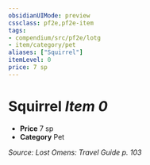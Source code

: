 ```yaml
---
obsidianUIMode: preview
cssclass: pf2e,pf2e-item
tags:
- compendium/src/pf2e/lotg
- item/category/pet
aliases: ["Squirrel"]
itemLevel: 0
price: 7 sp
---
```

# Squirrel *Item 0*  

- **Price** 7 sp
- **Category** Pet



*Source: Lost Omens: Travel Guide p. 103*